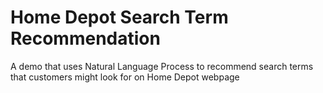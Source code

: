 # Home Depot Search Term Recommendation
A demo that uses Natural Language Process to recommend search terms that customers might look for on Home Depot webpage

